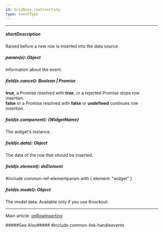 ```yaml
---
id: GridBase.rowInserting
type: eventType
---
```

---
##### shortDescription
Raised before a new row is inserted into the data source.

##### param(e): Object
Information about the event.

##### field(e.cancel): Boolean | Promise<void>
**true**, a Promise resolved with **true**, or a rejected Promise stops row insertion.      
**false** or a Promise resolved with **false** or **undefined** continues row insertion.

##### field(e.component): {WidgetName}
The widget's instance.

##### field(e.data): Object
The data of the row that should be inserted.

##### field(e.element): dxElement
#include common-ref-elementparam with { element: "widget" }

##### field(e.model): Object
The model data. Available only if you use Knockout.

---
Main article: [onRowInserting](/api-reference/10%20UI%20Widgets/GridBase/1%20Configuration/onRowInserting.md '{basewidgetpath}/Configuration/#onRowInserting')

#####See Also#####
#include common-link-handleevents